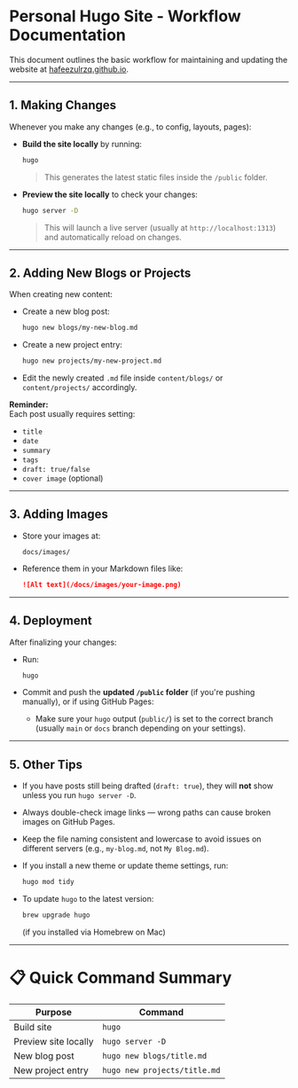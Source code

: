 # Personal Hugo Site - Workflow Documentation

This document outlines the basic workflow for maintaining and updating the website at [hafeezulrzq.github.io](https://hafeezulrzq.github.io).

---

## 1. Making Changes

Whenever you make any changes (e.g., to config, layouts, pages):

- **Build the site locally** by running:

  ```bash
  hugo
  ```

  > This generates the latest static files inside the `/public` folder.

- **Preview the site locally** to check your changes:

  ```bash
  hugo server -D
  ```

  > This will launch a live server (usually at `http://localhost:1313`) and automatically reload on changes.

---

## 2. Adding New Blogs or Projects

When creating new content:

- Create a new blog post:

  ```bash
  hugo new blogs/my-new-blog.md
  ```

- Create a new project entry:

  ```bash
  hugo new projects/my-new-project.md
  ```

- Edit the newly created `.md` file inside `content/blogs/` or `content/projects/` accordingly.

**Reminder:**  
Each post usually requires setting:
- `title`
- `date`
- `summary`
- `tags`
- `draft: true/false`
- `cover image` (optional)

---

## 3. Adding Images

- Store your images at:

  ```
  docs/images/
  ```

- Reference them in your Markdown files like:

  ```markdown
  ![Alt text](/docs/images/your-image.png)
  ```

---

## 4. Deployment

After finalizing your changes:

- Run:

  ```bash
  hugo
  ```

- Commit and push the **updated `/public` folder** (if you're pushing manually), or if using GitHub Pages:
  - Make sure your `hugo` output (`public/`) is set to the correct branch (usually `main` or `docs` branch depending on your settings).

---

## 5. Other Tips

- If you have posts still being drafted (`draft: true`), they will **not** show unless you run `hugo server -D`.
- Always double-check image links — wrong paths can cause broken images on GitHub Pages.
- Keep the file naming consistent and lowercase to avoid issues on different servers (e.g., `my-blog.md`, not `My Blog.md`).
- If you install a new theme or update theme settings, run:

  ```bash
  hugo mod tidy
  ```

- To update `hugo` to the latest version:

  ```bash
  brew upgrade hugo
  ```

  (if you installed via Homebrew on Mac)

---

# 📋 Quick Command Summary

| Purpose               | Command                    |
|------------------------|-----------------------------|
| Build site             | `hugo`                     |
| Preview site locally   | `hugo server -D`            |
| New blog post          | `hugo new blogs/title.md`   |
| New project entry      | `hugo new projects/title.md`|

